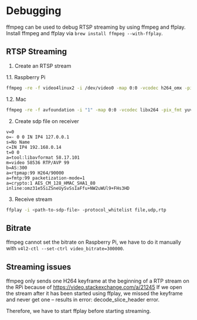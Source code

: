 # Debugging

ffmpeg can be used to debug RTSP streaming by using ffmpeg and ffplay.
Install ffmpeg and ffplay via `brew install ffmpeg --with-ffplay`.

## RTSP Streaming

1. Create an RTSP stream

1.1. Raspberry Pi
```sh
ffmpeg -re -f video4linux2 -i /dev/video0 -map 0:0 -vcodec h264_omx -pix_fmt yuv420p -r 20 -f rawvideo -tune zerolatency -b:v 1500k -bufsize 1500k -payload_type 99 -ssrc 16132552 -f rtp -srtp_out_suite AES_CM_128_HMAC_SHA1_80 -srtp_out_params omz31e5SiZSneUySvSsIaFfu+NW2uWUl9+FHs3HD "srtp://192.168.0.14:58536?rtcpport=58536&localrtcpport=58536&pkt_size=1378"
```

1.2. Mac
```sh
ffmpeg -re -f avfoundation -i "1" -map 0:0 -vcodec libx264 -pix_fmt yuv420p -r 20 -f rawvideo -tune zerolatency -b:v 1500k -bufsize 1500k -payload_type 99 -ssrc 16132552 -f rtp -srtp_out_suite AES_CM_128_HMAC_SHA1_80 -srtp_out_params omz31e5SiZSneUySvSsIaFfu+NW2uWUl9+FHs3HD "srtp://192.168.0.14:58536?rtcpport=58536&localrtcpport=58536&pkt_size=1378"
```

2. Create sdp file on receiver
```
v=0
o=- 0 0 IN IP4 127.0.0.1
s=No Name
c=IN IP4 192.168.0.14
t=0 0
a=tool:libavformat 58.17.101
m=video 58536 RTP/AVP 99
b=AS:300
a=rtpmap:99 H264/90000
a=fmtp:99 packetization-mode=1
a=crypto:1 AES_CM_128_HMAC_SHA1_80 inline:omz31e5SiZSneUySvSsIaFfu+NW2uWUl9+FHs3HD
```

3. Receive stream
```sh
ffplay -i <path-to-sdp-file> -protocol_whitelist file,udp,rtp
```

## Bitrate

ffmpeg cannot set the bitrate on Raspberry Pi, we have to do it manually with `v4l2-ctl --set-ctrl video_bitrate=300000`.

## Streaming issues

ffmpeg only sends one H264 keyframe at the beginning of a RTP stream on the RPi because of https://video.stackexchange.com/a/21245
If we open the stream after it has been started using ffplay, we missed the keyframe and never get one – results in error: decode_slice_header error.

Therefore, we have to start ffplay before starting streaming.